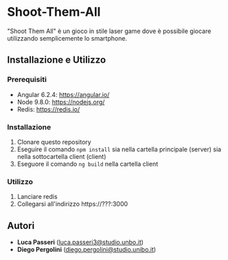 # Shoot-Them-All #
"Shoot Them All" è un gioco in stile laser game dove è possibile giocare utilizzando semplicemente lo smartphone.

## Installazione e Utilizzo ##
### Prerequisiti ###
- Angular 6.2.4: https://angular.io/
- Node 9.8.0: https://nodejs.org/
- Redis: https://redis.io/

### Installazione ###
1. Clonare questo repository
2. Eseguire il comando `npm install` sia nella cartella principale (server) sia nella sottocartella client (client)
3. Eseguore il comando `ng build` nella cartella client

### Utilizzo ###
1. Lanciare redis
2. Collegarsi all'indirizzo https://???:3000

## Autori ##
- **Luca Passeri** (luca.passeri3@studio.unbo.it)
- **Diego Pergolini** (diego.pergolini@studio.unibo.it)
